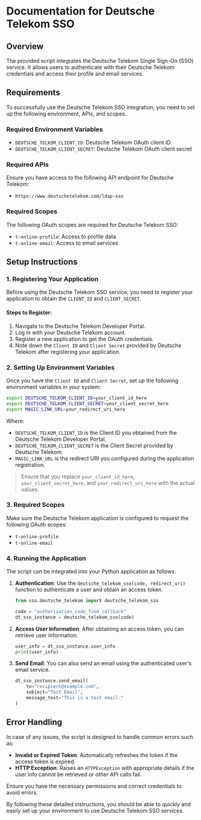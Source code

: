# Documentation for Deutsche Telekom SSO

## Overview

The provided script integrates the Deutsche Telekom Single Sign-On (SSO) service. It allows users to authenticate with their Deutsche Telekom credentials and access their profile and email services.

## Requirements

To successfully use the Deutsche Telekom SSO integration, you need to set up the following environment, APIs, and scopes.

### Required Environment Variables

- `DEUTSCHE_TELKOM_CLIENT_ID`: Deutsche Telekom OAuth client ID
- `DEUTSCHE_TELKOM_CLIENT_SECRET`: Deutsche Telekom OAuth client secret

### Required APIs

Ensure you have access to the following API endpoint for Deutsche Telekom:

- `https://www.deutschetelekom.com/ldap-sso`

### Required Scopes

The following OAuth scopes are required for Deutsche Telekom SSO:

- `t-online-profile`: Access to profile data
- `t-online-email`: Access to email services

## Setup Instructions

### 1. Registering Your Application

Before using the Deutsche Telekom SSO service, you need to register your application to obtain the `CLIENT_ID` and `CLIENT_SECRET`.

#### Steps to Register:

1. Navigate to the Deutsche Telekom Developer Portal.
2. Log in with your Deutsche Telekom account.
3. Register a new application to get the OAuth credentials.
4. Note down the `Client ID` and `Client Secret` provided by Deutsche Telekom after registering your application.

### 2. Setting Up Environment Variables

Once you have the `Client ID` and `Client Secret`, set up the following environment variables in your system:

```sh
export DEUTSCHE_TELKOM_CLIENT_ID=your_client_id_here
export DEUTSCHE_TELKOM_CLIENT_SECRET=your_client_secret_here
export MAGIC_LINK_URL=your_redirect_uri_here
```

Where:
- `DEUTSCHE_TELKOM_CLIENT_ID` is the Client ID you obtained from the Deutsche Telekom Developer Portal.
- `DEUTSCHE_TELKOM_CLIENT_SECRET` is the Client Secret provided by Deutsche Telekom.
- `MAGIC_LINK_URL` is the redirect URI you configured during the application registration.

> Ensure that you replace `your_client_id_here`, `your_client_secret_here`, and `your_redirect_uri_here` with the actual values.

### 3. Required Scopes

Make sure the Deutsche Telekom application is configured to request the following OAuth scopes:

- `t-online-profile`
- `t-online-email`

### 4. Running the Application

The script can be integrated into your Python application as follows:

1. **Authentication**:
   Use the `deutsche_telekom_sso(code, redirect_uri)` function to authenticate a user and obtain an access token.
   
   ```python
   from sso.deutsche_telekom import deutsche_telekom_sso
   
   code = "authorization_code_from_callback"
   dt_sso_instance = deutsche_telekom_sso(code)
   ```

2. **Access User Information**:
   After obtaining an access token, you can retrieve user information.
   
   ```python
   user_info = dt_sso_instance.user_info
   print(user_info)
   ```

3. **Send Email**:
   You can also send an email using the authenticated user's email service.
   
   ```python
   dt_sso_instance.send_email(
       to="recipient@example.com",
       subject="Test Email",
       message_text="This is a test email."
   )
   ```

## Error Handling

In case of any issues, the script is designed to handle common errors such as:

- **Invalid or Expired Token**: Automatically refreshes the token if the access token is expired.
- **HTTP Exception**: Raises an `HTTPException` with appropriate details if the user info cannot be retrieved or other API calls fail.

Ensure you have the necessary permissions and correct credentials to avoid errors.

By following these detailed instructions, you should be able to quickly and easily set up your environment to use Deutsche Telekom SSO services.